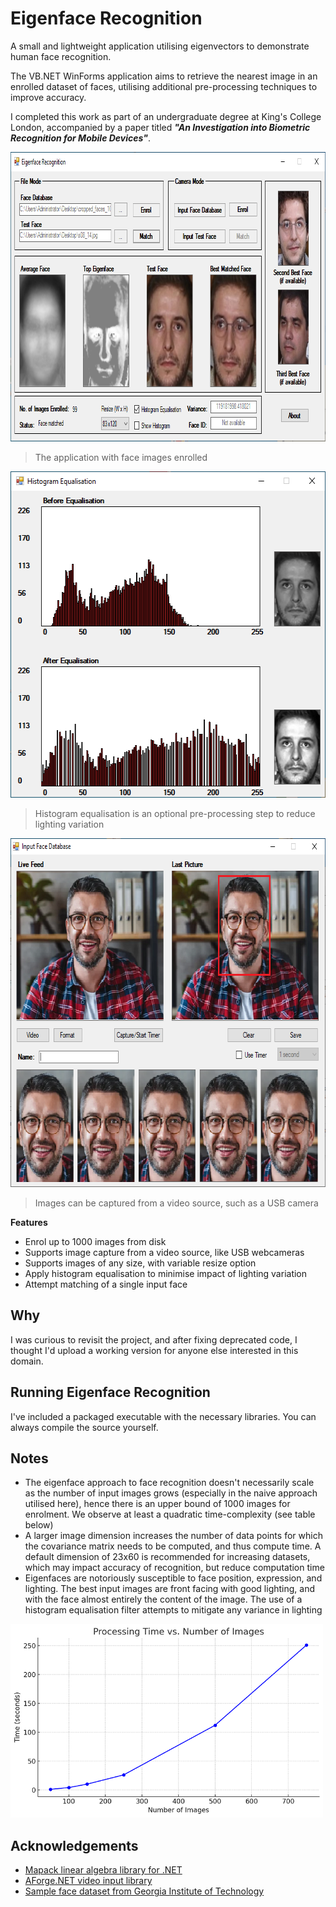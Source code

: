 # Eigenface Recognition

A small and lightweight application utilising eigenvectors to demonstrate human face recognition.

The VB.NET WinForms application aims to retrieve the nearest image in an enrolled dataset of faces, utilising additional pre-processing techniques to improve accuracy.

I completed this work as part of an undergraduate degree at King's College London, accompanied by a paper titled ***"An Investigation into Biometric Recognition for Mobile Devices"***.

<img src="images/eigenface_recognition_01.png" width="847" height="463"/>

> The application with face images enrolled

<img src="images/eigenface_recognition_02.png" width="564" height="522"/>

> Histogram equalisation is an optional pre-processing step to reduce lighting variation

<img src="images/eigenface_recognition_03.png" width="686" height="558"/>

> Images can be captured from a video source, such as a USB camera

**Features**
- Enrol up to 1000 images from disk
- Supports image capture from a video source, like USB webcameras
- Supports images of any size, with variable resize option
- Apply histogram equalisation to minimise impact of lighting variation
- Attempt matching of a single input face

## Why

I was curious to revisit the project, and after fixing deprecated code, I thought I'd upload a working version for anyone else interested in this domain.

## Running Eigenface Recognition
I've included a packaged executable with the necessary libraries. You can always compile the source yourself.


## Notes
- The eigenface approach to face recognition doesn't necessarily scale as the number of input images grows (especially in the naive approach utilised here), hence there is an upper bound of 1000 images for enrolment.  We observe at least a quadratic time-complexity (see table below)
- A larger image dimension increases the number of data points for which the covariance matrix needs to be computed, and thus compute time. A default dimension of 23x60 is recommended for increasing datasets, which may impact accuracy of recognition, but reduce computation time
- Eigenfaces are notoriously susceptible to face position, expression, and lighting. The best input images are front facing with good lighting, and with the face almost entirely the content of the image. The use of a histogram equalisation filter attempts to mitigate any variance in lighting

<img src="images/eigenface_recognition_04.png" width="500" height="310"/>

## Acknowledgements
- [Mapack linear algebra library for .NET](https://github.com/filgood/Mapack)
- [AForge.NET video input library](https://github.com/andrewkirillov/AForge.NET)
- [Sample face dataset from Georgia Institute of Technology](https://www.anefian.com/research/face_reco.htm)